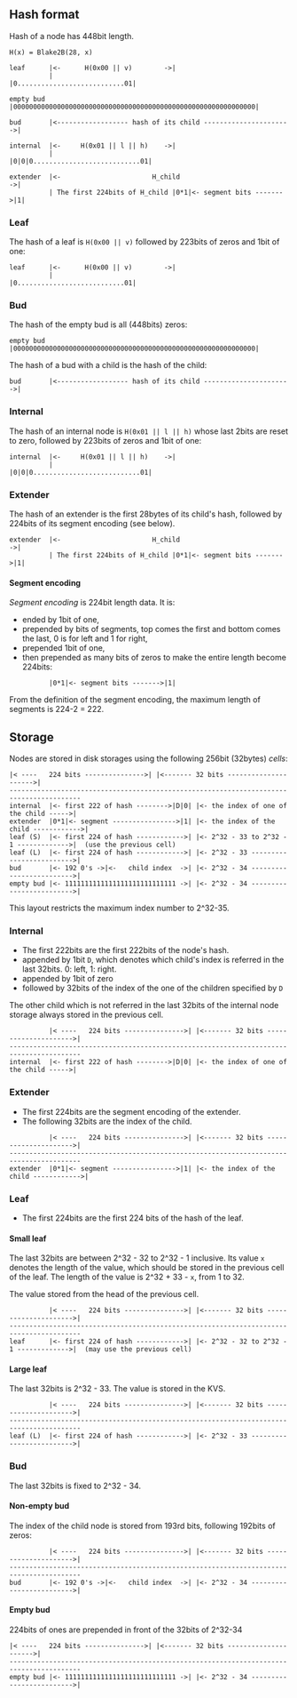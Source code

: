 ## Hash format

Hash of a node has 448bit length.

`H(x) = Blake2B(28, x)`
   
```
leaf      |<-      H(0x00 || v)        ->|
          |                              |0...........................01|

empty bud |0000000000000000000000000000000000000000000000000000000000000|

bud       |<------------------ hash of its child ---------------------->|

internal  |<-     H(0x01 || l || h)    ->|
          |                          |0|0|0...........................01|

extender  |<-                       H_child                           ->|
          | The first 224bits of H_child |0*1|<- segment bits ------->|1|
```

### Leaf

The hash of a leaf is `H(0x00 || v)` followed by 223bits of zeros and 1bit of one:

```
leaf      |<-      H(0x00 || v)        ->|
          |                              |0...........................01|
```

### Bud

The hash of the empty bud is all (448bits) zeros:

```
empty bud |0000000000000000000000000000000000000000000000000000000000000|
```

The hash of a bud with a child is the hash of the child:

```
bud       |<------------------ hash of its child ---------------------->|
```

### Internal

The hash of an internal node is `H(0x01 || l || h)` whose last 2bits are
reset to zero, followed by 223bits of zeros and 1bit of one:

```
internal  |<-     H(0x01 || l || h)    ->|
          |                          |0|0|0...........................01|
```

### Extender

The hash of an extender is the first 28bytes of its child's hash,
followed by 224bits of its segment encoding (see below).

```
extender  |<-                       H_child                           ->|
          | The first 224bits of H_child |0*1|<- segment bits ------->|1|
```

#### Segment encoding

*Segment encoding* is 224bit length data.  It is:

* ended by 1bit of one,
* prepended by bits of segments, top comes the first and bottom comes the last, 0 is for left and 1 for right,
* prepended 1bit of one,
* then prepended as many bits of zeros to make the entire length become 224bits:

```
          |0*1|<- segment bits ------->|1|
```

From the definition of the segment encoding, the maximum length of segments is 224-2 = 222.

## Storage

Nodes are stored in disk storages using the following 256bit (32bytes) *cells*:

```
|< ----   224 bits --------------->| |<------- 32 bits --------------------->|
----------------------------------------------------------------------------------------
internal  |<- first 222 of hash -------->|D|0| |<- the index of one of the child ----->|
extender  |0*1|<- segment ---------------->|1| |<- the index of the child ------------>|
leaf (S)  |<- first 224 of hash ------------>| |<- 2^32 - 33 to 2^32 - 1 ------------->|  (use the previous cell)
leaf (L)  |<- first 224 of hash ------------>| |<- 2^32 - 33 ------------------------->|
bud       |<- 192 0's ->|<-   child index  ->| |<- 2^32 - 34 ------------------------->|
empty bud |<- 1111111111111111111111111111 ->| |<- 2^32 - 34 ------------------------->|
```

This layout restricts the maximum index number to 2^32-35.

### Internal

* The first 222bits are the first 222bits of the node's hash.
* appended by 1bit `D`, which denotes which child's index is referred in the last 32bits. 0: left, 1: right.
* appended by 1bit of zero
* followed by 32bits of the index of the one of the children specified by `D`

The other child which is not referred in the last 32bits of the internal node storage always stored 
in the previous cell.

```
          |< ----   224 bits --------------->| |<------- 32 bits --------------------->|
----------------------------------------------------------------------------------------
internal  |<- first 222 of hash -------->|D|0| |<- the index of one of the child ----->|
```

### Extender

* The first 224bits are the segment encoding of the extender.
* The following 32bits are the index of the child.

```
          |< ----   224 bits --------------->| |<------- 32 bits --------------------->|
----------------------------------------------------------------------------------------
extender  |0*1|<- segment ---------------->|1| |<- the index of the child ------------>|
```

### Leaf

* The first 224bits are the first 224 bits of the hash of the leaf.

#### Small leaf

The last 32bits are between 2^32 - 32 to 2^32 - 1 inclusive.  Its value `x` denotes 
the length of the value, which should be stored in the previous cell of the leaf.
The length of the value is 2^32 + 33 - `x`, from 1 to 32.

The value stored from the head of the previous cell.

```
          |< ----   224 bits --------------->| |<------- 32 bits --------------------->|
----------------------------------------------------------------------------------------
leaf      |<- first 224 of hash ------------>| |<- 2^32 - 32 to 2^32 - 1 ------------->|  (may use the previous cell)
```

#### Large leaf

The last 32bits is 2^32 - 33.  The value is stored in the KVS.

```
          |< ----   224 bits --------------->| |<------- 32 bits --------------------->|
----------------------------------------------------------------------------------------
leaf (L)  |<- first 224 of hash ------------>| |<- 2^32 - 33 ------------------------->|
```

### Bud

The last 32bits is fixed to 2^32 - 34.

#### Non-empty bud

The index of the child node is stored from 193rd bits, following 192bits of zeros:

```
          |< ----   224 bits --------------->| |<------- 32 bits --------------------->|
----------------------------------------------------------------------------------------
bud       |<- 192 0's ->|<-   child index  ->| |<- 2^32 - 34 ------------------------->|
```

#### Empty bud

224bits of ones are prepended in front of the 32bits of 2^32-34

```
|< ----   224 bits --------------->| |<------- 32 bits --------------------->|
----------------------------------------------------------------------------------------
empty bud |<- 1111111111111111111111111111 ->| |<- 2^32 - 34 ------------------------->|
```

